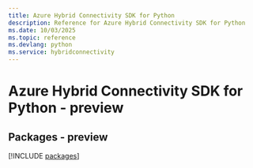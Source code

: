 ```yaml
---
title: Azure Hybrid Connectivity SDK for Python
description: Reference for Azure Hybrid Connectivity SDK for Python
ms.date: 10/03/2025
ms.topic: reference
ms.devlang: python
ms.service: hybridconnectivity
---
```

# Azure Hybrid Connectivity SDK for Python - preview
## Packages - preview
[!INCLUDE [packages](hybrid-connectivity-index.md)]